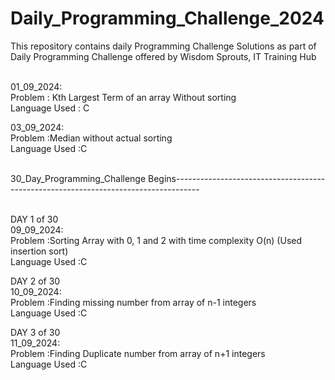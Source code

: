 # Daily_Programming_Challenge_2024
This repository contains daily Programming Challenge Solutions as part of Daily Programming Challenge offered by Wisdom Sprouts, IT Training Hub <br><br>

01_09_2024:<br>
Problem             : Kth Largest Term of an array Without sorting<br>
Language Used  : C<br>

03_09_2024:<br>
Problem             :Median without actual sorting<br>
Language Used  :C<br><br>

30_Day_Programming_Challenge Begins------------------------------------------------------------------------------------<br><br>

DAY 1 of 30<br>
09_09_2024:<br>
Problem             :Sorting Array with 0, 1 and 2 with time complexity O(n) (Used insertion sort)<br>
Language Used  :C<br>

DAY 2 of 30<br>
10_09_2024:<br>
Problem             :Finding missing number from array of n-1 integers<br>
Language Used  :C<br>

DAY 3 of 30<br>
11_09_2024:<br>
Problem             :Finding Duplicate number from array of n+1 integers<br>
Language Used  :C<br>